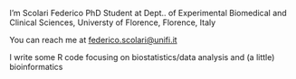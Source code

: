 I’m Scolari Federico
PhD Student at Dept.. of Experimental Biomedical and Clinical Sciences, Universty of Florence, Florence, Italy

You can reach me at federico.scolari@unifi.it

I write some R code focusing on biostatistics/data analysis and (a little) bioinformatics

<!---
ScolariFed/ScolariFed is a ✨ special ✨ repository because its `README.md` (this file) appears on your GitHub profile.
You can click the Preview link to take a look at your changes.
--->
